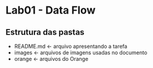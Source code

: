 # Lab01 - Data Flow


## Estrutura das pastas
* README.md  <- arquivo apresentando a tarefa
* images     <- arquivos de imagens usadas no documento
* orange     <- arquivos do Orange
